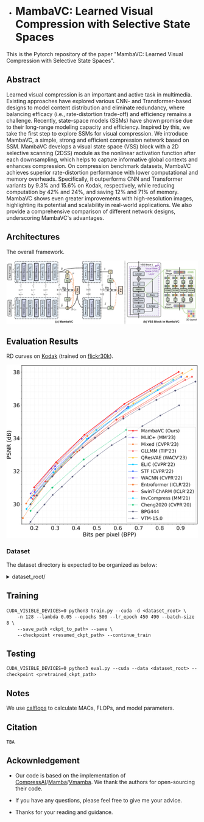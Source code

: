 * # MambaVC: Learned Visual Compression with Selective State Spaces

This is the Pytorch repository of the paper "MambaVC: Learned Visual Compression with Selective State Spaces".

## Abstract
Learned visual compression is an important and active task in multimedia. Existing approaches have explored various CNN- and Transformer-based designs to model content distribution and eliminate redundancy, where balancing efficacy (i.e., rate-distortion trade-off) and efficiency remains a challenge. Recently, state-space models (SSMs) have shown promise due to their long-range modeling capacity and efficiency. Inspired by this, we take the first step to explore SSMs for visual compression. We introduce MambaVC, a simple, strong and efficient compression network based on SSM. MambaVC develops a visual state space (VSS) block with a 2D selective scanning (2DSS) module as the nonlinear activation function after each downsampling, which helps to capture informative global contexts and enhances compression. On compression benchmark datasets, MambaVC achieves superior rate-distortion performance with lower computational and memory overheads. Specifically, it outperforms CNN and Transformer variants by 9.3% and 15.6% on Kodak, respectively, while reducing computation by 42% and 24%, and saving 12% and 71% of memory. MambaVC shows even greater improvements with high-resolution images, highlighting its potential and scalability in real-world applications. We also provide a comprehensive comparison of different network designs, underscoring MambaVC's advantages.

## Architectures
The overall framework.

<!-- <img src="./pic/arc.png"  style="zoom: 33%;" /> -->
![](./pic/arc.png)

## Evaluation Results
RD curves on [Kodak](https://www.kaggle.com/datasets/sherylmehta/kodak-dataset) (trained on [flickr30k](https://shannon.cs.illinois.edu/DenotationGraph/)).

<!-- <img src="./pic/fix_rate_Kodak_PSNR.png"  style="zoom: 33%;" /> -->
![](./pic/fix_rate_Kodak_PSNR.png)

### Dataset

The dataset directory is expected to be organized as below:

<details><summary>dataset_root/</summary>
<ul>
    <li>train/</li>
    <ul>
    	<li>train_1.jpg</li>
    	<li>train_2.jpg</li>
    	<li>...</li>
    </ul>
    <li>test/</li>
    <ul>
    	<li>test_1.jpg</li>
    	<li>test_2.jpg</li>
    	<li>...</li>
    </ul>
</ul>
</details>

## Training
``` 
CUDA_VISIBLE_DEVICES=0 python3 train.py --cuda -d <dataset_root> \
    -n 128 --lambda 0.05 --epochs 500 --lr_epoch 450 490 --batch-size 8 \
    --save_path <ckpt_to_path> --save \
    --checkpoint <resumed_ckpt_path> --continue_train
```

## Testing
``` 
CUDA_VISIBLE_DEVICES=0 python3 eval.py --cuda --data <dataset_root> --checkpoint <pretrained_ckpt_path>
```

## Notes
We use [calflops](https://github.com/MrYxJ/calculate-flops.pytorch) to calculate MACs, FLOPs, and model parameters.

## Citation
```
TBA
```

## Ackownledgement
- Our code is based on the implementation of [CompressAI](https://github.com/InterDigitalInc/CompressAI)/[Mamba](https://github.com/state-spaces/mamba)/[Vmamba](https://github.com/MzeroMiko/VMamba). We thank the authors for open-sourcing their code.

- If you have any questions, please feel free to give me your advice.

- Thanks for your reading and guidance.